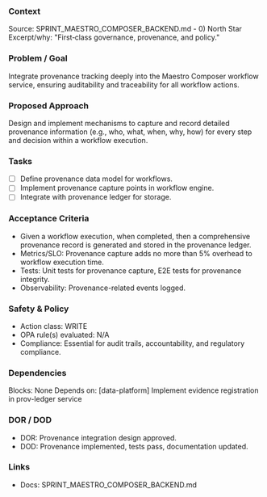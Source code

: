 ### Context

Source: SPRINT_MAESTRO_COMPOSER_BACKEND.md - 0) North Star
Excerpt/why: "First‑class governance, provenance, and policy."

### Problem / Goal

Integrate provenance tracking deeply into the Maestro Composer workflow service, ensuring auditability and traceability for all workflow actions.

### Proposed Approach

Design and implement mechanisms to capture and record detailed provenance information (e.g., who, what, when, why, how) for every step and decision within a workflow execution.

### Tasks

- [ ] Define provenance data model for workflows.
- [ ] Implement provenance capture points in workflow engine.
- [ ] Integrate with provenance ledger for storage.

### Acceptance Criteria

- Given a workflow execution, when completed, then a comprehensive provenance record is generated and stored in the provenance ledger.
- Metrics/SLO: Provenance capture adds no more than 5% overhead to workflow execution time.
- Tests: Unit tests for provenance capture, E2E tests for provenance integrity.
- Observability: Provenance-related events logged.

### Safety & Policy

- Action class: WRITE
- OPA rule(s) evaluated: N/A
- Compliance: Essential for audit trails, accountability, and regulatory compliance.

### Dependencies

Blocks: None
Depends on: [data-platform] Implement evidence registration in prov-ledger service

### DOR / DOD

- DOR: Provenance integration design approved.
- DOD: Provenance implemented, tests pass, documentation updated.

### Links

- Docs: SPRINT_MAESTRO_COMPOSER_BACKEND.md
